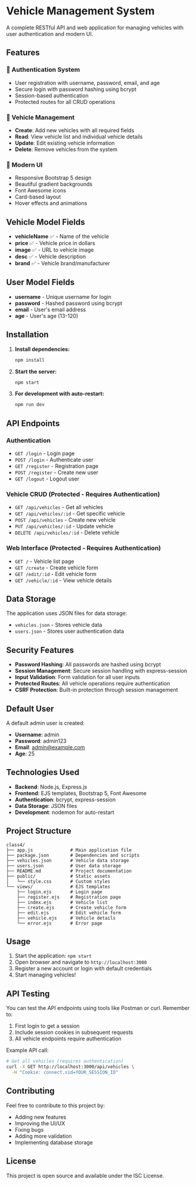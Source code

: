 # Vehicle Management System

A complete RESTful API and web application for managing vehicles with user authentication and modern UI.

## Features

### 🔐 Authentication System
- User registration with username, password, email, and age
- Secure login with password hashing using bcrypt
- Session-based authentication
- Protected routes for all CRUD operations

### 🚗 Vehicle Management
- **Create**: Add new vehicles with all required fields
- **Read**: View vehicle list and individual vehicle details
- **Update**: Edit existing vehicle information
- **Delete**: Remove vehicles from the system

### 🎨 Modern UI
- Responsive Bootstrap 5 design
- Beautiful gradient backgrounds
- Font Awesome icons
- Card-based layout
- Hover effects and animations

## Vehicle Model Fields

- **vehicleName** ✅ - Name of the vehicle
- **price** ✅ - Vehicle price in dollars
- **image** ✅ - URL to vehicle image
- **desc** ✅ - Vehicle description
- **brand** ✅ - Vehicle brand/manufacturer

## User Model Fields

- **username** - Unique username for login
- **password** - Hashed password using bcrypt
- **email** - User's email address
- **age** - User's age (13-120)

## Installation

1. **Install dependencies:**
   ```bash
   npm install
   ```

2. **Start the server:**
   ```bash
   npm start
   ```

3. **For development with auto-restart:**
   ```bash
   npm run dev
   ```

## API Endpoints

### Authentication
- `GET /login` - Login page
- `POST /login` - Authenticate user
- `GET /register` - Registration page
- `POST /register` - Create new user
- `GET /logout` - Logout user

### Vehicle CRUD (Protected - Requires Authentication)
- `GET /api/vehicles` - Get all vehicles
- `GET /api/vehicles/:id` - Get specific vehicle
- `POST /api/vehicles` - Create new vehicle
- `PUT /api/vehicles/:id` - Update vehicle
- `DELETE /api/vehicles/:id` - Delete vehicle

### Web Interface (Protected - Requires Authentication)
- `GET /` - Vehicle list page
- `GET /create` - Create vehicle form
- `GET /edit/:id` - Edit vehicle form
- `GET /vehicle/:id` - View vehicle details

## Data Storage

The application uses JSON files for data storage:
- `vehicles.json` - Stores vehicle data
- `users.json` - Stores user authentication data

## Security Features

- **Password Hashing**: All passwords are hashed using bcrypt
- **Session Management**: Secure session handling with express-session
- **Input Validation**: Form validation for all user inputs
- **Protected Routes**: All vehicle operations require authentication
- **CSRF Protection**: Built-in protection through session management

## Default User

A default admin user is created:
- **Username**: admin
- **Password**: admin123
- **Email**: admin@example.com
- **Age**: 25

## Technologies Used

- **Backend**: Node.js, Express.js
- **Frontend**: EJS templates, Bootstrap 5, Font Awesome
- **Authentication**: bcrypt, express-session
- **Data Storage**: JSON files
- **Development**: nodemon for auto-restart

## Project Structure

```
class4/
├── app.js              # Main application file
├── package.json        # Dependencies and scripts
├── vehicles.json       # Vehicle data storage
├── users.json          # User data storage
├── README.md           # Project documentation
├── public/             # Static assets
│   └── style.css       # Custom styles
└── views/              # EJS templates
    ├── login.ejs       # Login page
    ├── register.ejs    # Registration page
    ├── index.ejs       # Vehicle list
    ├── create.ejs      # Create vehicle form
    ├── edit.ejs        # Edit vehicle form
    ├── vehicle.ejs     # Vehicle details
    └── error.ejs       # Error page
```

## Usage

1. Start the application: `npm start`
2. Open browser and navigate to `http://localhost:3000`
3. Register a new account or login with default credentials
4. Start managing vehicles!

## API Testing

You can test the API endpoints using tools like Postman or curl. Remember to:
1. First login to get a session
2. Include session cookies in subsequent requests
3. All vehicle endpoints require authentication

Example API call:
```bash
# Get all vehicles (requires authentication)
curl -X GET http://localhost:3000/api/vehicles \
  -H "Cookie: connect.sid=YOUR_SESSION_ID"
```

## Contributing

Feel free to contribute to this project by:
- Adding new features
- Improving the UI/UX
- Fixing bugs
- Adding more validation
- Implementing database storage

## License

This project is open source and available under the ISC License. 